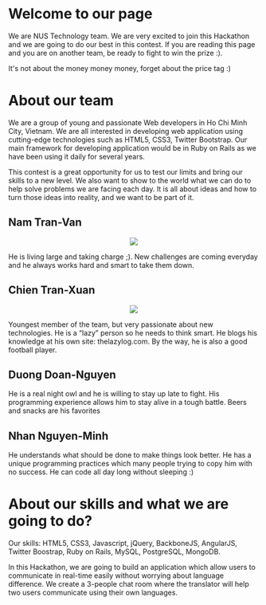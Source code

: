 Welcome to our page
================

We are NUS Technology team. We are very excited to join this Hackathon and we are going to do our best in this contest. If you are reading this page and you are on another team, be ready to fight to win the prize :).

It's not about the money money money, forget about the price tag :)

About our team
===========================
We are a group of young and passionate Web developers in Ho Chi Minh City, Vietnam. We are all interested in developing web application using cutting-edge technologies such as HTML5, CSS3, Twitter Bootstrap. Our main framework for developing application would be in Ruby on Rails as we have been using it daily for several years.

This contest is a great opportunity for us to test our limits and bring our skills to a new level. We also want to show to the world what we can do to help solve problems we are facing each day. It is all about ideas and how to turn those ideas into reality, and we want to be part of it.

Nam Tran-Van
----
<p align="center">
  <img src="https://fbcdn-sphotos-h-a.akamaihd.net/hphotos-ak-xpf1/t31.0-8/10382424_795138520497280_6847702333752617680_o.jpg" />
</p>
He is living large and taking charge ;). New challenges are coming everyday and he always works hard and smart to take them down.

Chien Tran-Xuan
----
<p align="center">
  <img src="https://scontent-b-sin.xx.fbcdn.net/hphotos-xpa1/v/t1.0-9/247114_10200113520344302_1943814373_n.jpg?oh=01cc8a5cf0092f34fbfb3171bdde0477&oe=54FD80D0" />
</p>
Youngest member of the team, but very passionate about new technologies. He is a “lazy” person so he needs to think smart. He blogs his knowledge at his own site: thelazylog.com. By the way, he is also a good football player.

Duong Doan-Nguyen
----
He is a real night owl and he is willing to stay up late to fight. His programming experience allows him to stay alive in a tough battle. Beers and snacks are his favorites

Nhan Nguyen-Minh
----
He understands what should be done to make things look better. He has a unique programming practices which many people trying to copy him with no success. He can code all day long without sleeping :)

About our skills and what we are going to do?
=======

Our skills: HTML5, CSS3, Javascript, jQuery, BackboneJS, AngularJS, Twitter Boostrap, Ruby on Rails, MySQL, PostgreSQL, MongoDB.

In this Hackathon, we are going to build an application which allow users to communicate in real-time easily without worrying about language difference. We create a 3-people chat room where the translator will help two users communicate using their own languages.